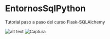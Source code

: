 # EntornosSqlPython
Tutorial paso a paso del curso Flask-SQLAlchemy


![alt text](https://drive.google.com/file/d/1RaPgfu46j8OrjAzByGCsoARTZBY1Fws0/view?usp=sharing)
![Captura](https://user-images.githubusercontent.com/91748786/208308337-d32febcf-af6c-4cd8-9a74-4c296ee96269.PNG)
